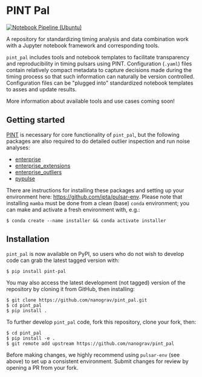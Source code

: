 # PINT Pal

[![Notebook Pipeline (Ubuntu)](https://github.com/nanograv/pint_pal/actions/workflows/test_notebook.yml/badge.svg)](https://github.com/nanograv/pint_pal/actions/workflows/test_notebook.yml)

A repository for standardizing timing analysis and data combination work with a Jupyter notebook framework and corresponding tools. 

`pint_pal` includes tools and notebook templates to facilitate transparency and reproducibility in timing pulsars using PINT. Configuration (`.yaml`) files contain relatively compact metadata to capture decisions made during the timing process so that such information can naturally be version controlled. Configuration files can be "plugged into" standardized notebook templates to asses and update results.

More information about available tools and use cases coming soon!

Getting started
---------------

[PINT](https://github.com/nanograv/PINT) is necessary for core functionality of `pint_pal`, but the following packages are also required to do detailed outlier inspection and run noise analyses:

- [enterprise](https://github.com/nanograv/enterprise)
- [enterprise_extensions](https://github.com/nanograv/enterprise_extensions)
- [enterprise_outliers](https://github.com/nanograv/enterprise_outliers)
- [pypulse](https://github.com/mtlam/PyPulse)

There are instructions for installing these packages and setting up your environment here: https://github.com/ipta/pulsar-env. Please note that installing `mamba` must be done from a clean (base) `conda` environment; you can make and activate a fresh environment with, e.g.: 

```
$ conda create --name installer && conda activate installer
```

Installation
------------

`pint_pal` is now available on PyPI, so users who do not wish to develop code can grab the latest tagged version with:

```
$ pip install pint-pal
```

You may also access the latest development (not tagged) version of the repository by cloning it from GitHub, then installing:

```
$ git clone https://github.com/nanograv/pint_pal.git
$ cd pint_pal
$ pip install .
```

To further develop `pint_pal` code, fork this repository, clone your fork, then:

```
$ cd pint_pal
$ pip install -e .
$ git remote add upstream https://github.com/nanograv/pint_pal
```

Before making changes, we highly recommend using `pulsar-env` (see above) to set up a consistent environment. Submit changes for review by opening a PR from your fork.
